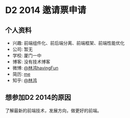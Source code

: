 # D2 2014 邀请票申请

## 个人资料

- 兴趣: 前端组件化、前后端分离、前端框架、前端性能优化
- 公司: 暂无
- 学校: 厦门一中
- 博客: 没有技术博客
- 微博: [@林鸿havingFun](http://weibo.com/u/1584017263/)
- 简历: [me](http://me.hl0.co/)
- 知乎: [@林鸿](http://www.zhihu.com/people/plantvsbird/)

## 想参加D2 2014的原因

了解最新的前端技术，发展方向，做更好的前端。
